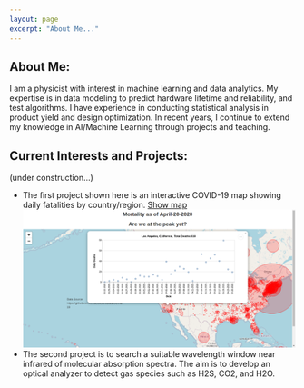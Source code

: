 ```yaml
---
layout: page
excerpt: "About Me..."
---
```

## About Me:
I am a physicist with interest in machine learning and data analytics. My expertise is in data modeling to predict hardware lifetime and reliability, and test algorithms. I have experience in conducting statistical analysis in product yield and design optimization.  In recent years, I continue to extend my knowledge in AI/Machine Learning through projects and teaching.
 
## Current Interests and Projects:
(under construction...)
* The first project shown here is an interactive COVID-19 map showing daily fatalities by country/region.
[Show map](https://tuengo-analytics.github.io/corona)
![Add an Image](dailySample.png)
* The second project is to search a suitable wavelength window near infrared of molecular absorption spectra.  The aim is to develop an optical analyzer to detect gas species such as H2S, CO2, and H2O.
